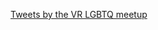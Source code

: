 <script type="text/javascript">
	if(window.location.hash=="#about"){window.location=window.location.origin+'/about';}
	if(window.location.hash=="#links"){window.location=window.location.origin+'/links';}
	if(window.location.hash=="#help_us"){window.location=window.location.origin+'/help_us';}
</script>
<a class="twitter-timeline" data-width="315" data-height="500" data-link-color="#981CEB" href="https://twitter.com/VrLGBTQmeetup">Tweets by the VR LGBTQ meetup</a> <script async src="https://platform.twitter.com/widgets.js" charset="utf-8"></script>

